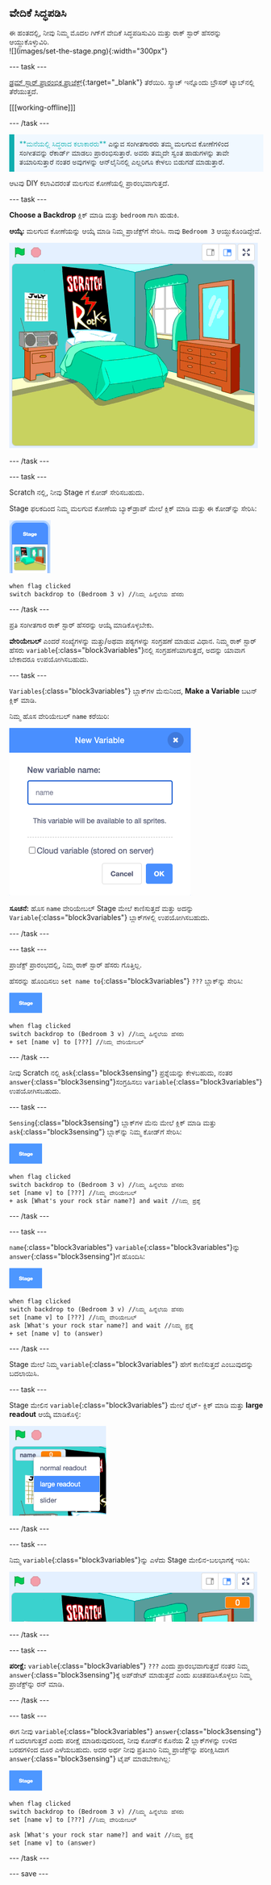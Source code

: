 ## ವೇದಿಕೆ ಸಿದ್ಧಪಡಿಸಿ

<div style="display: flex; flex-wrap: wrap">
<div style="flex-basis: 200px; flex-grow: 1; margin-right: 15px;">
ಈ ಹಂತದಲ್ಲಿ, ನೀವು ನಿಮ್ಮ ಮೊದಲ ಗಿಗ್‌ಗೆ ವೇದಿಕೆ ಸಿದ್ಧಪಡಿಸುವಿರಿ ಮತ್ತು ರಾಕ್‌ ಸ್ಟಾರ್‌ ಹೆಸರನ್ನು ಆಯ್ದುಕೊಳ್ಳುವಿರಿ.
</div>
<div>
![](images/set-the-stage.png){:width="300px"}
</div>
</div>

--- task ---

[ಡ್ರಮ್‌ ಸ್ಟಾರ್‌ ಪ್ರಾರಂಭಿಕ ಪ್ರಾಜೆಕ್ಟ್](https://scratch.mit.edu/projects/535783147/editor){:target="_blank"} ತೆರೆಯಿರಿ. ಸ್ಕ್ರಾಚ್ ಇನ್ನೊಂದು ಬ್ರೌಸರ್ ಟ್ಯಾಬ್‌ನಲ್ಲಿ ತೆರೆಯುತ್ತದೆ.

[[[working-offline]]]

--- /task ---

<p style="border-left: solid; border-width:10px; border-color: #0faeb0; background-color: aliceblue; padding: 10px;">
<span style="color: #0faeb0">**ಮನೆಯಲ್ಲಿ ಸಿದ್ಧರಾದ ಕಲಾಕಾರರು**</span> ಎನ್ನುವ ಸಂಗೀತಗಾರರು ತಮ್ಮ ಮಲಗುವ ಕೋಣೆಗಳಿಂದ ಸಂಗೀತವನ್ನು ರೆಕಾರ್ಡ್‌ ಮಾಡಲು ಪ್ರಾರಂಭಿಸುತ್ತಾರೆ. ಅವರು ತಮ್ಮದೇ ಸ್ವಂತ ಹಾಡುಗಳನ್ನು ತಾವೇ ತಯಾರಿಸುತ್ತಾರೆ ನಂತರ ಅವುಗಳನ್ನು ಆನ್‌ಲೈನಿನಲ್ಲಿ ಎಲ್ಲರಿಗೂ ಕೇಳಲು ಬಿಡುಗಡೆ ಮಾಡುತ್ತಾರೆ. 
</p>

ಆಟವು DIY ಕಲಾವಿದರಂತೆ ಮಲಗುವ ಕೋಣೆಯಲ್ಲಿ ಪ್ರಾರಂಭವಾಗುತ್ತದೆ.

--- task ---

**Choose a Backdrop** ಕ್ಲಿಕ್‌ ಮಾಡಿ ಮತ್ತು `bedroom` ಗಾಗಿ ಹುಡುಕಿ.

**ಆಯ್ಕೆ:** ಮಲಗುವ ಕೋಣೆಯನ್ನು ಆಯ್ಕೆ ಮಾಡಿ ನಿಮ್ಮ ಪ್ರಾಜೆಕ್ಟ್‌ಗೆ ಸೇರಿಸಿ. ನಾವು `Bedroom 3` ಆಯ್ದುಕೊಂಡಿದ್ದೇವೆ.

!['Bedroom 3' ಹಿನ್ನೆಲೆ ತೋರಿಸುತ್ತಿರುವ ವೇದಿಕೆ.](images/bedroom3.png)

--- /task ---

--- task ---

Scratch ನಲ್ಲಿ, ನೀವು Stage ಗೆ ಕೋಡ್‌ ಸೇರಿಸಬಹುದು.

Stage ಫಲಕದಿಂದ ನಿಮ್ಮ ಮಲಗುವ ಕೋಣೆಯ ಬ್ಯಾಕ್‌ಡ್ರಾಪ್‌ ಮೇಲೆ ಕ್ಲಿಕ್‌ ಮಾಡಿ ಮತ್ತು ಈ ಕೋಡ್‌ನ್ನು ಸೇರಿಸಿ:

![ವೇದಿಕೆಯ ಫಲಕದಲ್ಲಿ ಹಿನ್ನೆಲೆಯ ಸೂಚ್ಯಚಿತ್ರ.](images/bedroom-icon.png)

```blocks3
when flag clicked
switch backdrop to (Bedroom 3 v) //ನಿಮ್ಮ ಹಿನ್ನೆಲೆಯ ಹೆಸರು
```

--- /task ---

ಪ್ರತಿ ಸಂಗೀತಗಾರ ರಾಕ್ ಸ್ಟಾರ್ ಹೆಸರನ್ನು ಆಯ್ಕೆ ಮಾಡಿಕೊಳ್ಳಬೇಕು.

**ವೇರಿಯೇಬಲ್** ಎಂದರೆ ಸಂಖ್ಯೆಗಳನ್ನು ಮತ್ತು/ಅಥವಾ ಪಠ್ಯಗಳನ್ನು ಸಂಗ್ರಹಣೆ ಮಾಡುವ ವಿಧಾನ. ನಿಮ್ಮ ರಾಕ್‌ ಸ್ಟಾರ್‌ ಹೆಸರು `variable`{:class="block3variables"}ನಲ್ಲಿ ಸಂಗ್ರಹಣೆಯಾಗುತ್ತದೆ, ಅದನ್ನು ಯಾವಾಗ ಬೇಕಾದರೂ ಉಪಯೋಗಿಸಬಹುದು.

--- task ---

`Variables`{:class="block3variables"} ಬ್ಲಾಕ್‌ಗಳ ಮೆನುನಿಂದ, **Make a Variable** ಬಟನ್‌ ಕ್ಲಿಕ್‌ ಮಾಡಿ.

ನಿಮ್ಮ ಹೊಸ ವೇರಿಯೇಬಲ್‌ `name` ಕರೆಯಿರಿ:

!['ಹೆಸರು' ಪಠ್ಯ ಇನ್ಪುಟ್‌ನೊಂದಿಗೆ New Variable ಪಾಪ್‌ ಅಪ್‌ ವಿಂಡೊ.](images/new-variable.png)

**ಸೂಚನೆ:** ಹೊಸ `name` ವೇರಿಯೇಬಲ್‌ Stage ಮೇಲೆ ಕಾಣಿಸುತ್ತದೆ ಮತ್ತು ಅದನ್ನು `Variable`{:class="block3variables"} ಬ್ಲಾಕ್‌ಗಳಲ್ಲಿ ಉಪಯೋಗಿಸಬಹುದು.

--- /task ---

--- task ---

ಪ್ರಾಜೆಕ್ಟ್‌ ಪ್ರಾರಂಭದಲ್ಲಿ, ನಿಮ್ಮ ರಾಕ್‌ ಸ್ಟಾರ್‌ ಹೆಸರು ಗೊತ್ತಿಲ್ಲ.

ಹೆಸರನ್ನು ಹೊಂದಿಸಲು `set name to`{:class="block3variables"} `???` ಬ್ಲಾಕ್‌ನ್ನು ಸೇರಿಸಿ:

![](images/stage-icon.png)

```blocks3
when flag clicked
switch backdrop to (Bedroom 3 v) //ನಿಮ್ಮ ಹಿನ್ನೆಲೆಯ ಹೆಸರು
+ set [name v] to [???] //ನಿಮ್ಮ ವೇರಿಯೇಬಲ್
```

--- /task ---

ನೀವು Scratch ನಲ್ಲಿ `ask`{:class="block3sensing"} ಪ್ರಶ್ನೆಯನ್ನು ಕೇಳಬಹುದು, ನಂತರ `answer`{:class="block3sensing"}ಸಂಗ್ರಹಿಸಲು `variable`{:class="block3variables"} ಉಪಯೋಗಿಸಬಹುದು.

--- task ---

`Sensing`{:class="block3sensing"} ಬ್ಲಾಕ್‌ಗಳ ಮೆನು ಮೇಲೆ ಕ್ಲಿಕ್‌ ಮಾಡಿ ಮತ್ತು `ask`{:class="block3sensing"} ಬ್ಲಾಕ್‌ನ್ನು ನಿಮ್ಮ ಕೋಡ್‌ಗೆ ಸೇರಿಸಿ:

![](images/stage-icon.png)

```blocks3
when flag clicked
switch backdrop to (Bedroom 3 v) //ನಿಮ್ಮ ಹಿನ್ನೆಲೆಯ ಹೆಸರು
set [name v] to [???] //ನಿಮ್ಮ ವೇರಿಯೇಬಲ್
+ ask [What's your rock star name?] and wait //ನಿಮ್ಮ ಪ್ರಶ್ನೆ
```

--- /task ---

--- task ---

`name`{:class="block3variables"} `variable`{:class="block3variables"}ನ್ನು `answer`{:class="block3sensing"}ಗೆ ಹೊಂದಿಸಿ:

![](images/stage-icon.png)

```blocks3
when flag clicked
switch backdrop to (Bedroom 3 v) //ನಿಮ್ಮ ಹಿನ್ನೆಲೆಯ ಹೆಸರು
set [name v] to [???] //ನಿಮ್ಮ ವೇರಿಯೇಬಲ್
ask [What's your rock star name?] and wait //ನಿಮ್ಮ ಪ್ರಶ್ನೆ
+ set [name v] to (answer)
```

--- /task ---

Stage ಮೇಲೆ ನಿಮ್ಮ `variable`{:class="block3variables"} ಹೇಗೆ ಕಾಣಿಸುತ್ತದೆ ಎಂಬುವುದನ್ನು ಬದಲಾಯಿಸಿ.

--- task ---

Stage ಮೇಲಿನ `variable`{:class="block3variables"} ಮೇಲೆ‌ ರೈಟ್- ಕ್ಲಿಕ್ ಮಾಡಿ ಮತ್ತು **large readout** ಆಯ್ಕೆ ಮಾಡಿಕೊಳ್ಳಿ:

![](images/large-readout.png)

--- /task ---

--- task ---

ನಿಮ್ಮ `variable`{:class="block3variables"}ನ್ನು ಎಳೆದು Stage ಮೇಲಿನ-ಬಲಭಾಗಕ್ಕೆ ಇರಿಸಿ:

![](images/repositioned-variable.png)

--- /task ---

--- task ---

**ಪರೀಕ್ಷೆ:** `variable`{:class="block3variables"} `???` ಎಂದು ಪ್ರಾರಂಭವಾಗುತ್ತದೆ ನಂತರ ನಿಮ್ಮ `answer`{:class="block3sensing"}ಕ್ಕೆ ಅಪ್‌ಡೇಟ್‌ ಮಾಡುತ್ತದೆ ಎಂದು ಖಚಿತಪಡಿಸಿಕೊಳ್ಳಲು ನಿಮ್ಮ ಪ್ರಾಜೆಕ್ಟ್‌ನ್ನು ರನ್‌ ಮಾಡಿ.

--- /task ---

--- task ---

ಈಗ ನೀವು `variable`{:class="block3variables"} `answer`{:class="block3sensing"}ಗೆ ಬದಲಾಗುತ್ತದೆ ಎಂದು ಪರೀಕ್ಷೆ ಮಾಡಿರುವುದರಿಂದ, ನೀವು ಕೋಡ್‌ನ ಕೊನೆಯ 2 ಬ್ಲಾಕ್‌ಗಳನ್ನು ಉಳಿದ ಬರಹಗಳಿಂದ ದೂರ ಎಳೆಯಬಹುದು. ಅದರ ಅರ್ಥ ನೀವು ಪ್ರತಿಬಾರಿ ನಿಮ್ಮ ಪ್ರಾಜೆಕ್ಟ್‌ನ್ನು ಪರೀಕ್ಷಿಸಿದಾಗ `answer`{:class="block3sensing"} ಟೈಪ್‌ ಮಾಡಬೇಕಾಗಿಲ್ಲ:

![](images/stage-icon.png)

```blocks3
when flag clicked
switch backdrop to (Bedroom 3 v) //ನಿಮ್ಮ ಹಿನ್ನೆಲೆಯ ಹೆಸರು
set [name v] to [???] //ನಿಮ್ಮ ವೇರಿಯೇಬಲ್
```

```blocks3
ask [What's your rock star name?] and wait //ನಿಮ್ಮ ಪ್ರಶ್ನೆ
set [name v] to (answer)
```

--- /task ---

--- save ---
